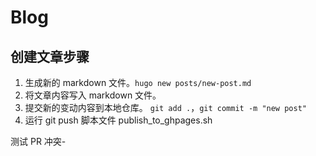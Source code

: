 # Blog

## 创建文章步骤
1. 生成新的 markdown 文件。`hugo new posts/new-post.md`
2. 将文章内容写入 markdown 文件。
3. 提交新的变动内容到本地仓库。 `git add .`，`git commit -m "new post"`
4. 运行 git push 脚本文件 publish_to_ghpages.sh

测试 PR 冲突-
